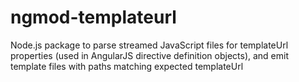 # ngmod-templateurl
Node.js package to parse streamed JavaScript files for templateUrl properties (used in AngularJS directive definition objects), and emit template files with paths matching expected templateUrl
